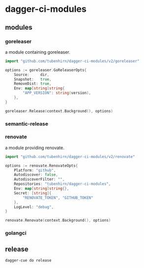 # dagger-ci-modules


## modules

### goreleaser

a module containing goreleaser.

``` go
import "github.com/tubenhirn/dagger-ci-modules/v2/goreleaser"

options := goreleaser.GoReleaserOpts{
    Source:     dir,
    Snapshot:   true,
    RemoveDist: true,
    Env: map[string]string{
        "APP_VERSION": string(version),
    },
}

goreleaser.Release(context.Background(), options)
```

### semantic-release

### renovate

a module providing renovate.

``` go
import "github.com/tubenhirn/dagger-ci-modules/v2/renovate"

options := renovate.RenovateOpts{
    Platform: "github",
    Autodiscover: false,
    AutodiscoverFilter: "",
    Repositories: "tubenhirn/dagger-ci-modules",
    Env: map[string]string{},
    Secret: [string]{
        "RENOVATE_TOKEN", "GITHUB_TOKEN"
    },
    LogLevel: "debug",
}

renovate.Renovate(context.Background(), options)
```

### golangci

## release

``` shell
dagger-cue do release
```
